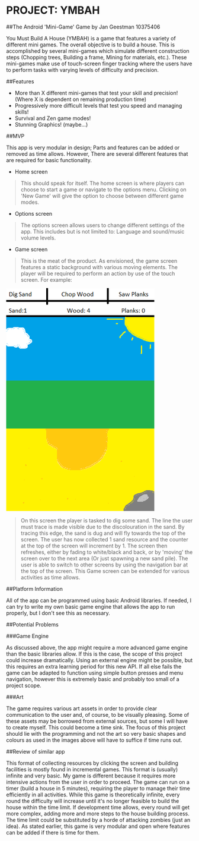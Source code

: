 # PROJECT: YMBAH
##The Android 'Mini-Game' Game by Jan Geestman 10375406

You Must Build A House (YMBAH) is a game that features a variety of different mini games. The overall objective is to build a house. This is accomplished by several mini-games which simulate different construction steps (Chopping trees, Building a frame, Mining for materials, etc.). These mini-games make use of touch-screen finger tracking where the users have to perform tasks with varying levels of difficulty and precision. 


##Features

* More than X different mini-games that test your skill and precision! (Where X is dependent on remaining production time)
* Progressively more difficult levels that test you speed and managing skills!
* Survival and Zen game modes!
* Stunning Graphics! (maybe...)

##MVP

This app is very modular in design; Parts and features can be added or removed as time allows. However, There are several different features that are required for basic functionality. 

* Home screen
> This should speak for itself. The home screen is where players can choose to start a game or navigate to the options menu. Clicking on 'New Game' will give the option to choose between different game modes.

* Options screen
> The options screen allows users to change different settings of the app. This includes but is not limited to: Language and sound/music volume levels.

* Game screen
> This is the meat of the product. As envisioned, the game screen features a static background with various moving elements. The player will be required to perform an action by use of the touch screen. For example:

![](doc/Dig_Sand.png)

> On this screen the player is tasked to dig some sand. The line the user must trace is made visible due to the discolouration in the sand. By tracing this edge, the sand is dug and will fly towards the top of the screen. The user has now collected 1 sand resource and the counter at the top of the screen will increment by 1. The screen then refreshes, either by fading to white/black and back, or by 'moving' the screen over to the next area (Or just spawning a new sand pile). The user is able to switch to other screens by using the navigation bar at the top of the screen. 
This Game screen can be extended for various activities as time allows.

##Platform Information

All of the app can be programmed using basic Android libraries. If needed, I can try to write my own basic game engine that allows the app to run properly, but I don't see this as necessary.

##Potential Problems

###Game Engine

As discussed above, the app might require a more advanced game engine than the basic libraries allow. If this is the case, the scope of this project could increase dramatically. Using an external engine might be possible, but this requires an extra learning period for this new API. If all else fails the game can be adapted to function using simple button presses and menu navigation, however this is extremely basic and probably too small of a project scope.

###Art

The game requires various art assets in order to provide clear communication to the user and, of course, to be visually pleasing. Some of these assets may be borrowed from external sources, but some I will have to create myself. This could become a time sink. The focus of this project should lie with the programming and not the art so very basic shapes and colours as used in the images above will have to suffice if time runs out.

##Review of similar app

This format of collecting resources by clicking the screen and building facilities is mostly found in incremental games. This format is (usually) infinite and very basic. My game is different because it requires more intensive actions from the user in order to proceed. The game can run on a timer (build a house in 5 minutes), requiring the player to manage their time efficiently in all activities. While this game is theoretically infinite, every round the difficulty will increase until it's no longer feasible to build the house within the time limit. If development time allows, every round will get more complex, adding more and more steps to the house building process. The time limit could be substituted by a horde of attacking zombies (just an idea). As stated earlier, this game is very modular and open where features can be added if there is time for them.